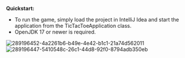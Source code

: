 **Quickstart:**

- To run the game, simply load the project in IntelliJ Idea and start the application from the TicTacToeApplication class.
- OpenJDK 17 or newer is required. 

![289196452-4a2261b6-b49e-4e42-b1c1-21a74d562011](https://github.com/djolemtr/TicTacToe/assets/113414071/e342d346-d462-4e6e-88e8-5a00bde32266)
![289196447-5410548c-26c1-44d8-92f0-8794adb350eb](https://github.com/djolemtr/TicTacToe/assets/113414071/ca96f812-5bcc-46a7-ab28-211846f1bd8c)
